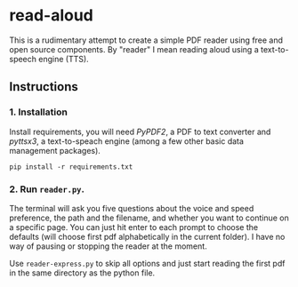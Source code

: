 # read-aloud

This is a rudimentary attempt to create a simple PDF reader using free and open source components. By "reader" I mean reading aloud using a text-to-speech engine (TTS).

## Instructions

### 1. Installation

Install requirements, you will need *PyPDF2*, a PDF to text converter and *pyttsx3*, a text-to-speach engine (among a few other basic data management packages).

    pip install -r requirements.txt

### 2. Run `reader.py`. 

The terminal will ask you five questions about the voice and speed preference, the path and the filename, and whether you want to continue on a specific page. You can just hit enter to each prompt to choose the defaults (will choose first pdf alphabetically in the current folder). I have no way of pausing or stopping the reader at the moment.

Use `reader-express.py` to skip all options and just start reading the first pdf in the same directory as the python file.
